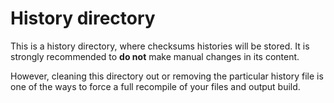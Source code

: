 History directory
===============

This is a history directory, where checksums histories will be stored. It is strongly recommended to **do not** make manual changes in its content.

However, cleaning this directory out or removing the particular history file is one of the ways to force a full recompile of your files and output build.
